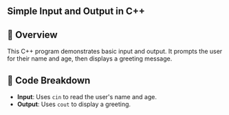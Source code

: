 ##  Simple Input and Output in C++

## 🚀 Overview
This C++ program demonstrates basic input and output. It prompts the user for their name and age, then displays a greeting message.

## 📄 Code Breakdown
- **Input**: Uses `cin` to read the user's name and age.
- **Output**: Uses `cout` to display a greeting.

